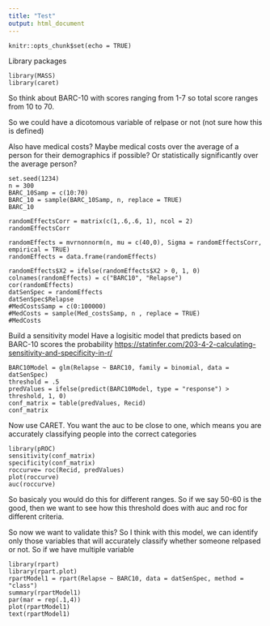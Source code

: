```yaml
---
title: "Test"
output: html_document
---
```


```{r setup, include=FALSE}
knitr::opts_chunk$set(echo = TRUE)
```
Library packages
```{r}
library(MASS)
library(caret)
```


So think about BARC-10 with scores ranging from 1-7 so total score ranges from 10 to 70.  

So we could have a dicotomous variable of relpase or not (not sure how this is defined)

Also have medical costs? Maybe medical costs over the average of a person for their demographics if possible?  Or statistically significantly over the average person?

```{r}
set.seed(1234)
n = 300
BARC_10Samp = c(10:70)
BARC_10 = sample(BARC_10Samp, n, replace = TRUE)
BARC_10

randomEffectsCorr = matrix(c(1,.6,.6, 1), ncol = 2)
randomEffectsCorr

randomEffects = mvrnonnorm(n, mu = c(40,0), Sigma = randomEffectsCorr, empirical = TRUE)
randomEffects = data.frame(randomEffects)

randomEffects$X2 = ifelse(randomEffects$X2 > 0, 1, 0)
colnames(randomEffects) = c("BARC10", "Relapse")
cor(randomEffects)
datSenSpec = randomEffects
datSenSpec$Relapse
#MedCostsSamp = c(0:100000)
#MedCosts = sample(Med_costsSamp, n , replace = TRUE)
#MedCosts
```
Build a sensitivity model
Have a logisitic model that predicts based on BARC-10 scores the probability 
https://statinfer.com/203-4-2-calculating-sensitivity-and-specificity-in-r/
```{r}
BARC10Model = glm(Relapse ~ BARC10, family = binomial, data = datSenSpec)
threshold = .5
predValues = ifelse(predict(BARC10Model, type = "response") > threshold, 1, 0)
conf_matrix = table(predValues, Recid)
conf_matrix
```
Now use CARET.  You want the auc to be close to one, which means you are accurately classifying people into the correct categories 
```{r}
library(pROC)
sensitivity(conf_matrix)
specificity(conf_matrix)
roccurve= roc(Recid, predValues)
plot(roccurve)
auc(roccurve)
```
So basicaly you would do this for different ranges.  So if we say 50-60 is the good, then we want to see how this threshold does with auc and roc for different criteria.

So now we want to validate this?
So I think with this model, we can identify only those variables that will accurately classify whether someone relpased or not.  So if we have multiple variable 
```{r}
library(rpart)
library(rpart.plot)
rpartModel1 = rpart(Relapse ~ BARC10, data = datSenSpec, method = "class") 
summary(rpartModel1)
par(mar = rep(.1,4))
plot(rpartModel1)
text(rpartModel1)
```
